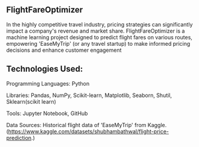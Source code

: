 
## FlightFareOptimizer
In the highly competitive travel industry, pricing strategies can significantly impact a company's revenue and market share. FlightFareOptimizer is a machine learning project designed to predict flight fares on various routes, empowering 'EaseMyTrip' (or any travel startup) to make informed pricing decisions and enhance customer engagement

## Technologies Used:
Programming Languages: Python

Libraries: Pandas, NumPy, Scikit-learn, Matplotlib, Seaborn, Shutil, Sklearn(scikit learn)

Tools: Jupyter Notebook, GitHub

Data Sources: Historical flight data of 'EaseMyTrip' from Kaggle. (https://www.kaggle.com/datasets/shubhambathwal/flight-price-prediction.)
